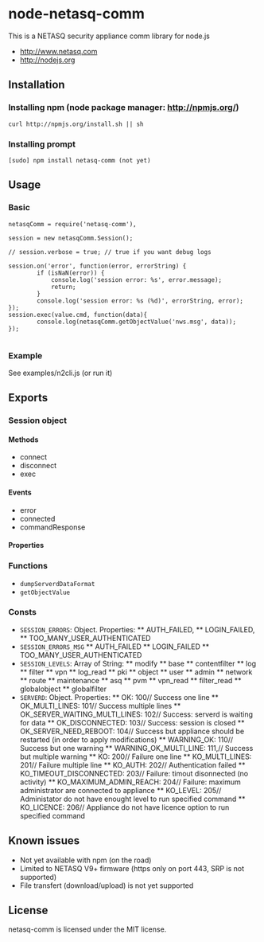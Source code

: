 # node-netasq-comm

This is a NETASQ security appliance comm library for node.js
* http://www.netasq.com
* http://nodejs.org

## Installation

### Installing npm (node package manager: http://npmjs.org/)

```
curl http://npmjs.org/install.sh || sh	
```

### Installing prompt
```
[sudo] npm install netasq-comm (not yet)
```

## Usage
### Basic 
```
netasqComm = require('netasq-comm'),

session = new netasqComm.Session();

// session.verbose = true; // true if you want debug logs

session.on('error', function(error, errorString) {
		if (isNaN(error)) {
			console.log('session error: %s', error.message);
			return;
		}
		console.log('session error: %s (%d)', errorString, error);		
});
session.exec(value.cmd, function(data){
		console.log(netasqComm.getObjectValue('nws.msg', data));
});                                             
		
```

### Example
See examples/n2cli.js (or run it)

## Exports 

### Session object
#### Methods
* connect
* disconnect
* exec

#### Events
* error
* connected
* commandResponse

#### Properties

### Functions
* `dumpServerdDataFormat`
* `getObjectValue`

### Consts
* `SESSION_ERRORS`: Object. Properties:
** AUTH_FAILED,
** LOGIN_FAILED,
** TOO_MANY_USER_AUTHENTICATED
* `SESSION_ERRORS_MSG` 
** AUTH_FAILED
** LOGIN_FAILED
** TOO_MANY_USER_AUTHENTICATED
* `SESSION_LEVELS`: Array of String:
** modify
** base
** contentfilter
** log
** filter
** vpn
** log_read
** pki
** object
** user
** admin
** network
** route
** maintenance
** asq
** pvm
** vpn_read
** filter_read
** globalobject
** globalfilter
* `SERVERD`: Object. Properties:
** OK: 100// Success one line 
** OK_MULTI_LINES: 101// Success multiple lines
** OK_SERVER_WAITING_MULTI_LINES: 102// Success: serverd is waiting for data
** OK_DISCONNECTED: 103// Success: session is closed
** OK_SERVER_NEED_REBOOT: 104// Success but appliance should be restarted (in order to apply modifications)
** WARNING_OK: 110// Success but one warning 
** WARNING_OK_MULTI_LINE: 111,// Success but multiple warning
** KO: 200// Failure one line 
** KO_MULTI_LINES: 201// Failure multiple line 
** KO_AUTH: 202// Authentication failed
** KO_TIMEOUT_DISCONNECTED: 203// Failure: timout disonnected (no activity)
** KO_MAXIMUM_ADMIN_REACH: 204// Failure: maximum administrator are connected to appliance
** KO_LEVEL: 205// Administator do not have enought level to run specified command
** KO_LICENCE: 206// Appliance do not have licence option to run specified command
	

## Known issues
* Not yet available with npm (on the road)
* Limited to NETASQ V9+ firmware (https only on port 443, SRP is not supported)
* File transfert (download/upload) is not yet supported
  

## License
netasq-comm is licensed under the MIT license.
